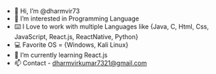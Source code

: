 - 👋 Hi, I’m @dharmvir73
- 👀 I’m interested in Programming Language
- ⌨️ I Love to work with multiple Languages like {Java, C, Html, Css, JavaScript, React.js, ReactNative, Python}
- 💻 Favorite OS = {Windows, Kali Linux}
- 🌱 I’m currently learning React.js
- 📫 Contact - dharmvirkumar7321@gmail.com

<!---
dharmvir73/dharmvir73 is a ✨ special ✨ repository because its `README.md` (this file) appears on your GitHub profile.
You can click the Preview link to take a look at your changes.
--->
